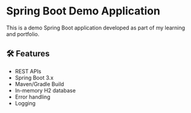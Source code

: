 # Spring Boot Demo Application

This is a demo Spring Boot application developed as part of my learning and portfolio.

## 🛠 Features
- REST APIs
- Spring Boot 3.x
- Maven/Gradle Build
- In-memory H2 database
- Error handling
- Logging
